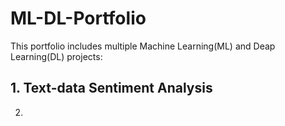 # ML-DL-Portfolio
This portfolio includes multiple Machine Learning(ML) and Deap Learning(DL) projects:
## 1. Text-data Sentiment Analysis
2. 
